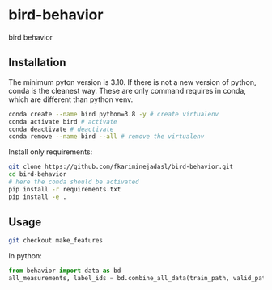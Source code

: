 # bird-behavior
bird behavior

Installation
------------
The minimum pyton version is 3.10. If there is not a new version of python, conda is the cleanest way.
These are only command requires in conda, which are different than python venv.
```bash
conda create --name bird python=3.8 -y # create virtualenv
conda activate bird # activate
conda deactivate # deactivate
conda remove --name bird --all # remove the virtualenv
```

Install only requirements:
```bash
git clone https://github.com/fkariminejadasl/bird-behavior.git
cd bird-behavior
# here the conda should be activated
pip install -r requirements.txt
pip install -e .
```

Usage
-----
```bash
git checkout make_features
```

In python: 
```python
from behavior import data as bd
all_measurements, label_ids = bd.combine_all_data(train_path, valid_path, test_path)
```